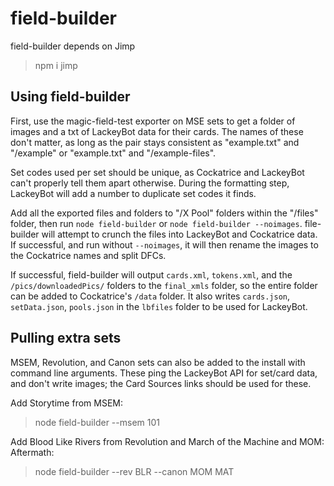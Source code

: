 # field-builder

field-builder depends on Jimp 
> npm i jimp

## Using field-builder
First, use the magic-field-test exporter on MSE sets to get a folder of images and a txt of LackeyBot data for their cards. The names of these don't matter, as long as the pair stays consistent as "example.txt" and "/example" or "example.txt" and "/example-files".

Set codes used per set should be unique, as Cockatrice and LackeyBot can't properly tell them apart otherwise. During the formatting step, LackeyBot will add a number to duplicate set codes it finds.

Add all the exported files and folders to "/X Pool" folders within the "/files" folder, then run `node field-builder` or `node field-builder --noimages`. file-builder will attempt to crunch the files into LackeyBot and Cockatrice data. If successful, and run without `--noimages`, it will then rename the images to the Cockatrice names and split DFCs.

If successful, field-builder will output `cards.xml`, `tokens.xml`, and the `/pics/downloadedPics/` folders to the `final_xmls` folder, so the entire folder can be added to Cockatrice's `/data` folder. It also writes  `cards.json`, `setData.json`, `pools.json` in the `lbfiles` folder to be used for LackeyBot.

## Pulling extra sets
MSEM, Revolution, and Canon sets can also be added to the install with command line arguments. These ping the LackeyBot API for set/card data, and don't write images; the Card Sources links should be used for these.

Add Storytime from MSEM:
> node field-builder --msem 101

Add Blood Like Rivers from Revolution and March of the Machine and MOM: Aftermath:
> node field-builder --rev BLR --canon MOM MAT